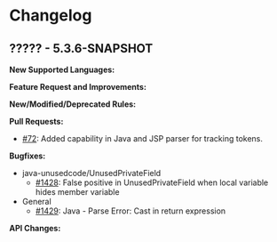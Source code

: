 # Changelog

## ????? - 5.3.6-SNAPSHOT

**New Supported Languages:**

**Feature Request and Improvements:**

**New/Modified/Deprecated Rules:**

**Pull Requests:**

*   [#72](https://github.com/pmd/pmd/pull/72): Added capability in Java and JSP parser for tracking tokens.

**Bugfixes:**

*   java-unusedcode/UnusedPrivateField
    *   [#1428](https://sourceforge.net/p/pmd/bugs/1428/): False positive in UnusedPrivateField when local variable hides member variable
*   General
    *   [#1429](https://sourceforge.net/p/pmd/bugs/1429/): Java - Parse Error: Cast in return expression

**API Changes:**
